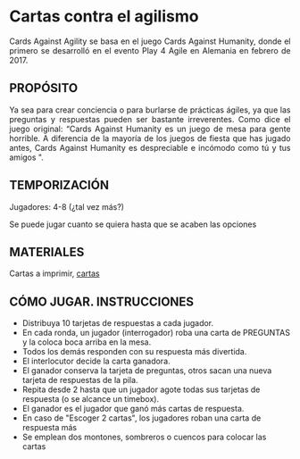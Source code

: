<style type="text/css">
p { text-align: justify;}
 </style>
 
# Cartas contra el agilismo

Cards Against Agility se basa en el juego Cards Against Humanity,
donde el primero se desarrolló en el evento Play 4 Agile en Alemania en febrero de 2017.

## PROPÓSITO

Ya sea para crear conciencia o para burlarse de prácticas ágiles, ya que las preguntas y respuestas pueden ser bastante irreverentes. Como dice el juego original: “Cards Against Humanity es un juego de mesa para gente horrible. A diferencia de la mayoría de los juegos de fiesta que has jugado antes, Cards Against Humanity es despreciable e incómodo como tú y tus amigos ".

## TEMPORIZACIÓN

Jugadores: 4-8 (¿tal vez más?)

Se puede jugar cuanto se quiera hasta que se acaben las opciones

## MATERIALES

Cartas a imprimir, [cartas](baraja_en_castellano.pdf)

## CÓMO JUGAR. INSTRUCCIONES

- Distribuya 10 tarjetas de respuestas  a cada jugador.
- En cada ronda, un jugador (interrogador) roba una carta de PREGUNTAS  y la coloca boca arriba en la mesa.
- Todos los demás responden con su respuesta más divertida.
- El interlocutor decide la carta ganadora.
- El ganador conserva la tarjeta de preguntas, otros sacan una nueva tarjeta de respuestas de la pila.
- Repita desde 2 hasta que un jugador agote todas sus tarjetas de respuesta (o se alcance un timebox).
- El ganador es el jugador que ganó más cartas de respuesta.
- En caso de "Escoger 2 cartas", los jugadores roban una carta de respuesta más
- Se emplean dos montones, sombreros o cuencos para colocar las cartas
